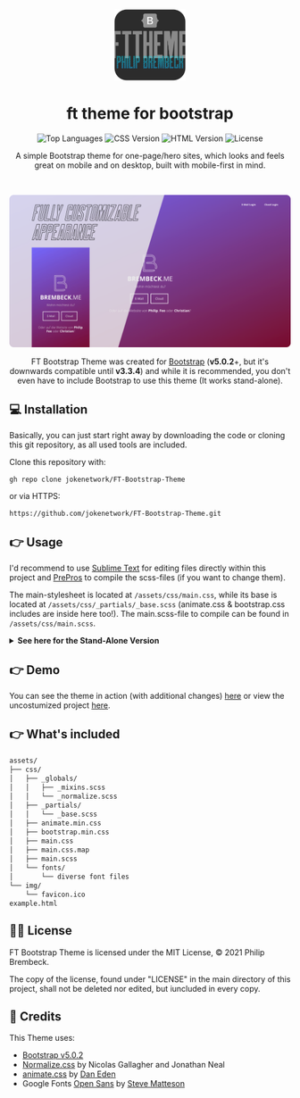 <div align="center">

<img src="logo.png" alt="FTTheme Logo" width="128">

# ft theme for bootstrap

![Top Languages](https://img.shields.io/github/languages/top/jokenetwork/FT-Bootstrap-Theme?style=flat-square)
![CSS Version](https://img.shields.io/badge/CSS-v3-blue?style=flat-square)
![HTML Version](https://img.shields.io/badge/HTML-v5-red?style=flat-square)
![License](https://img.shields.io/github/license/jokenetwork/FT-Bootstrap-Theme?style=flat-square)

A simple Bootstrap theme for one-page/hero sites, which looks and feels great on mobile and on desktop, built with mobile-first in mind.

<br/>

![Fully customizable appearance on mobile as well as on desktop.](hero.png)

FT Bootstrap Theme was created for [Bootstrap](https://getbootstrap.com) (**v5.0.2**+, but it's downwards compatible until **v3.3.4**) and while it is recommended, you don't even have to include Bootstrap to use this theme (It works stand-alone).

</div>

## 💻 Installation 
Basically, you can just start right away by downloading the code or cloning this git repository, as all used tools are included. 

Clone this repository with:

    gh repo clone jokenetwork/FT-Bootstrap-Theme

or via HTTPS:

    https://github.com/jokenetwork/FT-Bootstrap-Theme.git

## 👉 Usage 
I'd recommend to use [Sublime Text](https://www.sublimetext.com) for editing files directly within this project and [PrePros](https://prepros.io) to compile the scss-files (if you want to change them).

The main-stylesheet is located at `/assets/css/main.css`, while its base is located at `/assets/css/_partials/_base.scss` (animate.css & bootstrap.css includes are inside here too!). 
The main.scss-file to compile can be found in `/assets/css/main.scss`.

<details>
  <summary><b>See here for the Stand-Alone Version</b></summary>
  
  ```scss
    // _base.scss
    ~~@import url(bootstrap.min.css);~~
    @import url(animate.min.css);
  ```
</details>

## 👉 Demo
You can see the theme in action (with additional changes) [here](https://brembeck.me) or view the uncostumized project [here](https://home-5003623867.app-ionos.space/example.html).

## 👉 What's included
    assets/
    ├── css/
    │   ├── _globals/
    │   │   ├── _mixins.scss
    │   │   └── _normalize.scss
    │   ├── _partials/
    │   │   └── _base.scss
    │   ├── animate.min.css
    │   ├── bootstrap.min.css
    │   ├── main.css
    │   ├── main.css.map
    │   ├── main.scss
    │   └── fonts/
    │       └── diverse font files
    └── img/
        └── favicon.ico
    example.html
 
## 👩‍⚖️ License
FT Bootstrap Theme is licensed under the MIT License, © 2021 Philip Brembeck.

The copy of the license, found under "LICENSE" in the main directory of this project, shall not be deleted nor edited, but iuncluded in every copy. 

## 🤝 Credits

This Theme uses:

 - [Bootstrap v5.0.2](https://getbootstrap.com)
 - [Normalize.css](https://necolas.github.io/normalize.css/) by Nicolas Gallagher and Jonathan Neal
 -  [animate.css](http://animate.style) by [Dan Eden](https://daneden.me)
 - Google Fonts [Open Sans](https://fonts.google.com/specimen/Open+Sans) by [Steve Matteson](https://fonts.google.com/specimen/Open+Sans?query=Steve%20Matteson)
